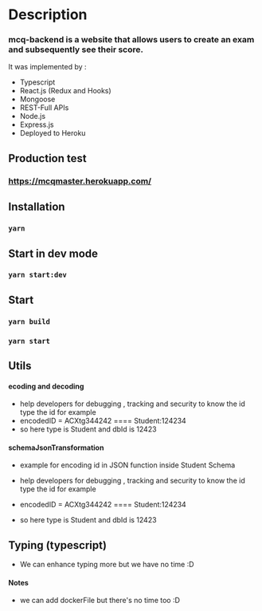 # Description

### mcq-backend is a website that allows users to create an exam and subsequently see their score.

It was implemented by :

- Typescript
- React.js (Redux and Hooks)
- Mongoose
- REST-Full APIs
- Node.js
- Express.js
- Deployed to Heroku

## Production test

### https://mcqmaster.herokuapp.com/

## Installation

### `yarn`

## Start in dev mode

### `yarn start:dev`

## Start

### `yarn build`

### `yarn start`

## Utils

#### ecoding and decoding

- help developers for debugging , tracking and security to know the id type the id for example
- encodedID = ACXtg344242 ==== Student:124234
- so here type is Student and dbId is 12423

#### schemaJsonTransformation

- example for encoding id in JSON function inside Student Schema

- help developers for debugging , tracking and security to know the id type the id for example
- encodedID = ACXtg344242 ==== Student:124234
- so here type is Student and dbId is 12423

## Typing (typescript)

- We can enhance typing more but we have no time :D

#### Notes

- we can add dockerFile but there's no time too :D
